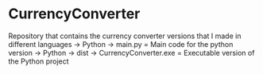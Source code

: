 # CurrencyConverter
Repository that contains the currency converter versions that I made in different languages
-> Python -> main.py = Main code for the python version
-> Python -> dist -> CurrencyConverter.exe = Executable version of the Python project
